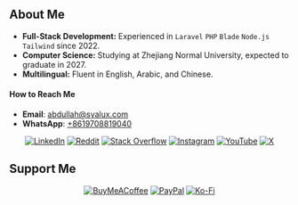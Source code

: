 ## About Me

- **Full-Stack Development:** Experienced in <code>Laravel</code> <code>PHP</code> <code>Blade</code> <code>Node.js</code> <code>Tailwind</code> since 2022.
- **Computer Science:** Studying at Zhejiang Normal University, expected to graduate in 2027.
- **Multilingual:** Fluent in English, Arabic, and Chinese.


#### How to Reach Me

- **Email**: [abdullah@syalux.com](mailto:abdullah@syalux.com)
- **WhatsApp**: [+8619708819040](https://wa.me/8619708819040)

<div align="center">

[![LinkedIn](https://img.shields.io/badge/LinkedIn-%230077B5.svg?logo=linkedin&logoColor=white)](https://linkedin.com/in/abdullah-alraimi)
[![Reddit](https://img.shields.io/badge/Reddit-%23FF4500.svg?logo=Reddit&logoColor=white)](https://reddit.com/user/Al-rimi)
[![Stack Overflow](https://img.shields.io/badge/-Stackoverflow-FE7A16?logo=stack-overflow&logoColor=white)](https://stackoverflow.com/users/24881320)
[![Instagram](https://img.shields.io/badge/Instagram-%23E4405F.svg?logo=Instagram&logoColor=white)](https://instagram.com/ak._.71)
[![YouTube](https://img.shields.io/badge/YouTube-%23FF0000.svg?logo=YouTube&logoColor=white)](https://youtube.com/@ak-71)
[![X](https://img.shields.io/badge/X-black.svg?logo=X&logoColor=white)](https://x.com/ggak71)

</div>


## Support Me

<div align="center">

[![BuyMeACoffee](https://img.shields.io/badge/Buy%20Me%20a%20Coffee-ffdd00?style=for-the-badge&logo=buy-me-a-coffee&logoColor=black)](https://buymeacoffee.com/alrimi)
[![PayPal](https://img.shields.io/badge/PayPal-00457C?style=for-the-badge&logo=paypal&logoColor=white)](https://paypal.me/rumaisaalrimi)
[![Ko-Fi](https://img.shields.io/badge/Ko--fi-F16061?style=for-the-badge&logo=ko-fi&logoColor=white)](https://ko-fi.com/alrimi) 

</div>
